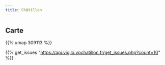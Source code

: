 ```yaml
---
title: Châtillon
---
```



## Carte

{{% umap 309113 %}}

{{% get_issues "https://api.vigilo.vpchatillon.fr/get_issues.php?count=10" %}}
